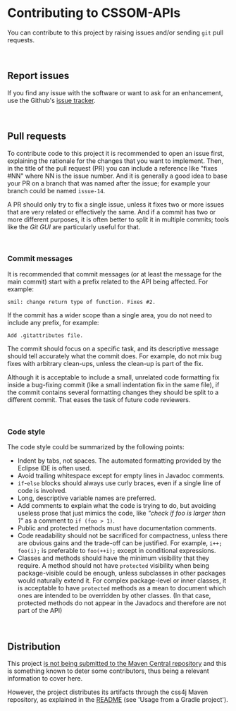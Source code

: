 # Contributing to CSSOM-APIs

 You can contribute to this project by raising issues and/or sending `git` pull
requests.

<br/>

## Report issues

 If you find any issue with the software or want to ask for an enhancement, use
the Github's [issue tracker](https://github.com/css4j/cssom-apis/issues).

<br/>

## Pull requests

 To contribute code to this project it is recommended to open an issue first,
explaining the rationale for the changes that you want to implement. Then, in
the title of the pull request (PR) you can include a reference like "fixes #NN"
where NN is the issue number. And it is generally a good idea to base your PR on
a branch that was named after the issue; for example your branch could be named
`issue-14`.

 A PR should only try to fix a single issue, unless it fixes two or more issues
that are very related or effectively the same. And if a commit has two or more
different purposes, it is often better to split it in multiple commits; tools
like the _Git GUI_ are particularly useful for that.

<br/>

### Commit messages

 It is recommended that commit messages (or at least the message for the main
commit) start with a prefix related to the API being affected. For example:
```
smil: change return type of function. Fixes #2.
```
If the commit has a wider scope than a single area, you do not need to include
any prefix, for example:
```
Add .gitattributes file.
```
 The commit should focus on a specific task, and its descriptive message should
tell accurately what the commit does. For example, do not mix bug fixes with
arbitrary clean-ups, unless the clean-up is part of the fix.

 Although it is acceptable to include a small, unrelated code formatting fix
inside a bug-fixing commit (like a small indentation fix in the same file), if
the commit contains several formatting changes they should be split to a
different commit. That eases the task of future code reviewers.

<br/>

### Code style

 The code style could be summarized by the following points:

- Indent by tabs, not spaces. The automated formatting provided by the Eclipse
IDE is often used.
- Avoid trailing whitespace except for empty lines in Javadoc comments.
- `if`-`else` blocks should always use curly braces, even if a single line of
code is involved.
- Long, descriptive variable names are preferred.
- Add comments to explain what the code is trying to do, but avoiding useless
prose that just mimics the code, like _"check if foo is larger than 1"_ as a
comment to `if (foo > 1)`.
- Public and protected methods must have documentation comments.
- Code readability should not be sacrificed for compactness, unless there are
obvious gains and the trade-off can be justified. For example, `i++; foo(i);` is
preferable to `foo(++i);` except in conditional expressions.
- Classes and methods should have the minimum visibility that they require.
A method should not have `protected` visibility when being package-visible could
be enough, unless subclasses in other packages would naturally extend it. For
complex package-level or inner classes, it is acceptable to have `protected`
methods as a mean to document which ones are intended to be overridden by other
classes. (In that case, protected methods do not appear in the Javadocs and
therefore are not part of the API)

<br/>

## Distribution

 This project [is not being submitted to the Maven Central repository](https://groups.google.com/g/css4j/c/op5jIoINb3M/m/IiiN-LfkDAAJ)
and this is something known to deter some contributors, thus being a relevant
information to cover here.

 However, the project distributes its artifacts through the css4j Maven
repository, as explained in the [README](README.md) (see 'Usage from a Gradle
project').
